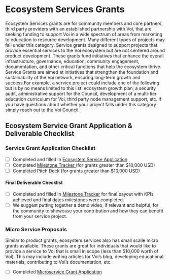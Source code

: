 # Ecosystem Services Grants

Ecosystem Services grants are for community members and core partners, third party providers with an established partnership with Voi, that are seeking funding to support Voi in a wide spectrum of areas from marketing to education to resource development. Many different types of projects may fall under this category. Service grants designed to support projects that provide essential services to the Voi ecosystem but are not centered around product development. These grants fund initiatives that enhance the overall infrastructure, governance, education, community engagement, documentation,  and other critical functions that help the ecosystem thrive. Service Grants are aimed at initiatives that strengthen the foundation and sustainability of the Voi network, ensuring long-term growth and success.For example, a service project could include one of the following but is by no means limited to this list: ecosystem growth plan, a security audit, administrative support for the Council, development of a multi-tier education curriculum for Voi, third party node management support, etc. If you have questions about whether your project falls under this category simply reach out to the Voi Council. 

## Ecosystem Service Grant Application & Deliverable Checklist

### Service Grant Application Checklist

- [ ] Completed and filled in [Ecosystem Service Application](https://forms.gle/z37FyyrMgxVtguPWA)
- [ ] Completed [Milestone Tracker ](https://docs.google.com/document/d/17QS_FfhjEttHnXu2d3DWKk4qoD6irAv0F3sVF17Y6wQ/edit#heading=h.alfnp343pc9r)(for grants greater than $10,000 USD)
- [ ] Completed [Pitch Deck](https://docs.google.com/presentation/d/1kDAVnKIJT5hYh_69jxW8XuXjQ2J7Pj91NlOxaNy7Zvo/edit?usp=sharing) (for grants greater than $10,000 USD)

#### Final Deliverable Checklist

- [ ] Completed and filled in [Milestone Tracker](https://docs.google.com/document/d/17QS_FfhjEttHnXu2d3DWKk4qoD6irAv0F3sVF17Y6wQ/edit#heading=h.alfnp343pc9r) for final payout with KPIs achieved and final dates milestones were completed.
- [ ] We suggest putting together a demo video, if relevant and helpful, for the community to showcase your contribution and how they can benefit from your service project. 

### Micro Service Proposals

Similar to product grants, ecosystem services also has small scalle micro grants available. These grants are great for individuals that would like to provide a service to Voi that is small in scope (less than $10,000 worth of Voi). This may include writing articles for Voi’s blog, developing educational materials, contributing to Voi’s documentation, etc. 

- [ ] Completed [Microservice Grant Application](https://docs.google.com/forms/d/11EeE5Riw1xNCj2J48u5OAUGr1YpJIsooK8jCF483ekA/edit)
